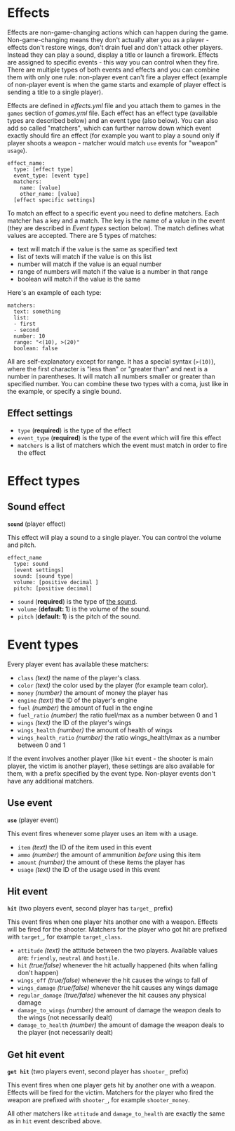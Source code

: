 # Effects

Effects are non-game-changing actions which can happen during the game. Non-game-changing means they don't actually alter you as a player - effects don't restore wings, don't drain fuel and don't attack other players. Instead they can play a sound, display a title or launch a firework. Effects are assigned to specific events - this way you can control when they fire. There are multiple types of both events and effects and you can combine them with only one rule: non-player event can't fire a player effect (example of non-player event is when the game starts and example of player effect is sending a title to a single player).

Effects are defined in _effects.yml_ file and you attach them to games in the `games` section of _games.yml_ file. Each effect has an effect type (available types are described below) and an event type (also below). You can also add so called "matchers", which can further narrow down which event exactly should fire an effect (for example you want to play a sound only if player shoots a weapon - matcher would match `use` events for "weapon" `usage`).

```
effect_name:
  type: [effect type]
  event_type: [event type]
  matchers:
    name: [value]
    other_name: [value]
  [effect specific settings]
```

To match an effect to a specific event you need to define matchers. Each matcher has a key and a match. The key is the name of a value in the event (they are described in _Event types_ section below). The match defines what values are accepted. There are 5 types of matches:

* text will match if the value is the same as specified text
* list of texts will match if the value is on this list
* number will match if the value is an equal number
* range of numbers will match if the value is a number in that range
* boolean will match if the value is the same

Here's an example of each type:

```
matchers:
  text: something
  list:
  - first
  - second
  number: 10
  range: "<(10), >(20)"
  boolean: false
```

All are self-explanatory except for range. It has a special syntax (`>(10)`), where the first character is "less than" or "greater than" and next is a number in parentheses. It will match all numbers smaller or greater than specified number. You can combine these two types with a coma, just like in the example, or specify a single bound.

## Effect settings

* `type` (**required**) is the type of the effect
* `event_type` (**required**) is the type of the event which will fire this effect
* `matchers` is a list of matchers which the event must match in order to fire the effect

# Effect types

## Sound effect

**`sound`** (player effect)

This effect will play a sound to a single player. You can control the volume and pitch.

```
effect_name
  type: sound
  [event settings]
  sound: [sound type]
  volume: [positive decimal ]
  pitch: [positive decimal]
```

* `sound` (**required**) is the type of [the sound](https://hub.spigotmc.org/javadocs/spigot/org/bukkit/Sound.html).
* `volume` (**default: 1**) is the volume of the sound.
* `pitch` (**default: 1**) is the pitch of the sound.

# Event types

Every player event has available these matchers:

* `class` _(text)_ the name of the player's class.
* `color` _(text)_ the color used by the player (for example team color).
* `money` _(number)_ the amount of money the player has
* `engine` _(text)_ the ID of the player's engine
* `fuel` _(number)_ the amount of fuel in the engine
* `fuel_ratio` _(number)_ the ratio fuel/max as a number between 0 and 1
* `wings` _(text)_ the ID of the player's wings
* `wings_health` _(number)_ the amount of health of wings
* `wings_health_ratio` _(number)_ the ratio wings_health/max as a number between 0 and 1

If the event involves another player (like `hit` event - the shooter is main player, the victim is another player), these settings are also available for them, with a prefix specified by the event type. Non-player events don't have any additional matchers.

## Use event

**`use`** (player event)

This event fires whenever some player uses an item with a usage.

* `item` _(text)_ the ID of the item used in this event
* `ammo` _(number)_ the amount of ammunition _before_ using this item
* `amount` _(number)_ the amount of these items the player has
* `usage` _(text)_ the ID of the usage used in this event

## Hit event

**`hit`** (two players event, second player has `target_` prefix)

This event fires when one player hits another one with a weapon. Effects will be fired for the shooter. Matchers for the player who got hit are prefixed with `target_`, for example `target_class`.

* `attitude` _(text)_ the attitude between the two players. Available values are: `friendly`, `neutral` and `hostile`.
* `hit` _(true/false)_ whenever the hit actually happened (hits when falling don't happen)
* `wings_off` _(true/false)_ whenever the hit causes the wings to fall of
* `wings_damage` _(true/false)_ whenever the hit causes any wings damage
* `regular_damage` _(true/false)_ whenever the hit causes any physical damage
* `damage_to_wings` _(number)_ the amount of damage the weapon deals to the wings (not necessarily dealt)
* `damage_to_health` _(number)_ the amount of damage the weapon deals to the player (not necessarily dealt)

## Get hit event

**`get hit`** (two players event, second player has `shooter_` prefix)

This event fires when one player gets hit by another one with a weapon. Effects will be fired for the victim. Matchers for the player who fired the weapon are prefixed with `shooter_`, for example `shooter_money`.

All other matchers like `attitude` and `damage_to_health` are exactly the same as in `hit` event described above.
